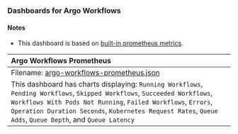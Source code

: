 ### Dashboards for Argo Workflows

#### Notes

- This dashboard is based on [built-in prometheus metrics](https://argoproj.github.io/argo-workflows/metrics/).

|Argo Workflows Prometheus|
|:------------------|
|Filename: [argo-workflows-prometheus.json](argo-workflows-prometheus.json)|
|This dashboard has charts displaying: `Running Workflows`, `Pending Workflows`, `Skipped Workflows`, `Succeeded Workflows`, `Workflows With Pods Not Running`, `Failed Workflows`, `Errors`, `Operation Duration Seconds`, `Kubernetes Request Rates`, `Queue Adds`, `Queue Depth`, and `Queue Latency`|
